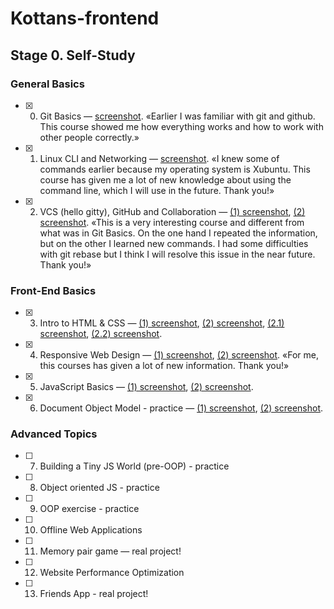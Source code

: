 # Kottans-frontend

## Stage 0. Self-Study

### General Basics
- [x] 0. Git Basics — <a href="https://raw.githubusercontent.com/alexdefender/kottans-frontend/master/git_basics/Screenshot_2018-12-08_06-42-22.png" target="_blank">screenshot</a>. «Earlier I was familiar with git and github. This course showed me how everything works and how to work with other people correctly.»
- [x] 1. Linux CLI and Networking — <a href="https://raw.githubusercontent.com/alexdefender/kottans-frontend/master/task_linux_cli/Screenshot_2018-12-09_08-18-23.png" target="_blank">screenshot</a>. «I knew some of commands earlier because my operating system is Xubuntu. This course has given me a lot of new knowledge about using the command line, which I will use in the future. Thank you!»
- [x] 2. VCS (hello gitty), GitHub and Collaboration — <a href="https://raw.githubusercontent.com/alexdefender/kottans-frontend/master/task_git_collaboration/Screenshot_2018-12-12_06-13-15.png" target="_blank">(1) screenshot</a>, <a href="https://raw.githubusercontent.com/alexdefender/kottans-frontend/master/task_git_collaboration/Screenshot_2018-12-14_06-32-37.png" target="_blank">(2) screenshot</a>. «This is a very interesting course and different from what was in Git Basics. On the one hand I repeated the information, but on the other I learned new commands. I had some difficulties with git rebase but I think I will resolve this issue in the near future. Thank you!»

### Front-End Basics
- [x] 3. Intro to HTML & CSS — <a href="https://raw.githubusercontent.com/alexdefender/kottans-frontend/master/task_html_css_intro/Screenshot_2018-12-15_10-27-14.png" target="_blank">(1) screenshot</a>, <a href="https://raw.githubusercontent.com/alexdefender/kottans-frontend/master/task_html_css_intro/Screenshot_2018-12-19_05-59-39.png" target="_blank">(2) screenshot</a>, <a href="https://raw.githubusercontent.com/alexdefender/kottans-frontend/master/task_html_css_intro/Screenshot_2018-12-19_06-00-24.png" target="_blank">(2.1) screenshot</a>, <a href="https://raw.githubusercontent.com/alexdefender/kottans-frontend/master/task_html_css_intro/Screenshot_2018-12-19_06-00-33.png" target="_blank">(2.2) screenshot</a>.
- [x] 4. Responsive Web Design — <a href="https://raw.githubusercontent.com/alexdefender/kottans-frontend/master/task_responsive_web_design/Screenshot_2018-12-21_06-35-50.png" target="_blank">(1) screenshot</a>, <a href="https://raw.githubusercontent.com/alexdefender/kottans-frontend/master/task_responsive_web_design/Screenshot_2018-12-22_05-06-59.png" target="_blank">(2) screenshot</a>. «For me, this courses has given a lot of new information. Thank you!»
- [x] 5. JavaScript Basics —  <a href="https://raw.githubusercontent.com/alexdefender/kottans-frontend/master/task_js_basics/Screenshot_2018-12-25_05-44-17.png" target="_blank">(1) screenshot</a>, <a href="https://raw.githubusercontent.com/alexdefender/kottans-frontend/master/task_js_basics/Screenshot_2018-12-27_06-43-12.png" target="_blank">(2) screenshot</a>.
- [x] 6. Document Object Model - practice  —  <a href="https://raw.githubusercontent.com/alexdefender/kottans-frontend/master/task_js_dom/Screenshot_2018-12-29_17-08-18.png" target="_blank">(1) screenshot</a>, <a href="https://raw.githubusercontent.com/alexdefender/kottans-frontend/master/task_js_dom/Screenshot_2018-12-30_13-03-52.png" target="_blank">(2) screenshot</a>.

### Advanced Topics
- [ ] 7. Building a Tiny JS World (pre-OOP) - practice
- [ ] 8. Object oriented JS - practice
- [ ] 9. OOP exercise - practice
- [ ] 10. Offline Web Applications
- [ ] 11. Memory pair game — real project!
- [ ] 12. Website Performance Optimization
- [ ] 13. Friends App - real project!
